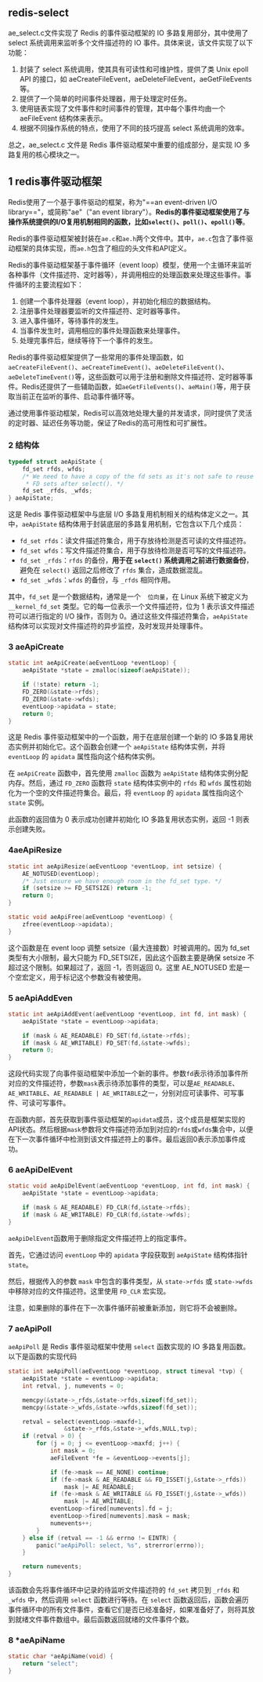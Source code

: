 ## redis-select

ae_select.c文件实现了 Redis 的事件驱动框架的 IO 多路复用部分，其中使用了 select 系统调用来监听多个文件描述符的 IO 事件。具体来说，该文件实现了以下功能：

1. 封装了 select 系统调用，使其具有可读性和可维护性，提供了类 Unix epoll API 的接口，如 aeCreateFileEvent，aeDeleteFileEvent，aeGetFileEvents 等。
2. 提供了一个简单的时间事件处理器，用于处理定时任务。
3. 使用链表实现了文件事件和时间事件的管理，其中每个事件均由一个 aeFileEvent 结构体来表示。
4. 根据不同操作系统的特点，使用了不同的技巧提高 select 系统调用的效率。

总之，ae_select.c 文件是 Redis 事件驱动框架中重要的组成部分，是实现 IO 多路复用的核心模块之一。

## 1 redis事件驱动框架

Redis使用了一个基于事件驱动的框架，称为"==an event-driven I/O library=="，或简称"ae"（"an event library"）。**Redis的事件驱动框架使用了与操作系统提供的I/O复用机制相同的函数，比如`select()`、`poll()`、`epoll()`等**。

Redis的事件驱动框架被封装在`ae.c`和`ae.h`两个文件中。其中，`ae.c`包含了事件驱动框架的具体实现，而`ae.h`包含了相应的头文件和API定义。

Redis的事件驱动框架基于事件循环（event loop）模型，使用一个主循环来监听各种事件（文件描述符、定时器等），并调用相应的处理函数来处理这些事件。事件循环的主要流程如下：

1. 创建一个事件处理器（event loop），并初始化相应的数据结构。
2. 注册事件处理器要监听的文件描述符、定时器等事件。
3. 进入事件循环，等待事件的发生。
4. 当事件发生时，调用相应的事件处理函数来处理事件。
5. 处理完事件后，继续等待下一个事件的发生。

Redis的事件驱动框架提供了一些常用的事件处理函数，如`aeCreateFileEvent()`、`aeCreateTimeEvent()`、`aeDeleteFileEvent()`、`aeDeleteTimeEvent()`等，这些函数可以用于注册和删除文件描述符、定时器等事件。Redis还提供了一些辅助函数，如`aeGetFileEvents()`、`aeMain()`等，用于获取当前正在监听的事件、启动事件循环等。

通过使用事件驱动框架，Redis可以高效地处理大量的并发请求，同时提供了灵活的定时器、延迟任务等功能，保证了Redis的高可用性和可扩展性。

### 2 结构体

```c
typedef struct aeApiState {
    fd_set rfds, wfds;
    /* We need to have a copy of the fd sets as it's not safe to reuse
     * FD sets after select(). */
    fd_set _rfds, _wfds;
} aeApiState;
```

这是 Redis 事件驱动框架中与底层 I/O 多路复用机制相关的结构体定义之一。其中，`aeApiState` 结构体用于封装底层的多路复用机制，它包含以下几个成员：

- `fd_set rfds`：读文件描述符集合，用于存放待检测是否可读的文件描述符。
- `fd_set wfds`：写文件描述符集合，用于存放待检测是否可写的文件描述符。
- `fd_set _rfds`：`rfds` 的备份，**用于在 `select()` 系统调用之前进行数据备份**，避免在 `select()` 返回之后修改了 `rfds` 集合，造成数据混乱。
- `fd_set _wfds`：`wfds` 的备份，与 `_rfds` 相同作用。

其中，`fd_set` 是一个数据结构，通常是一个`	位向量`，在 Linux 系统下被定义为 `__kernel_fd_set` 类型。它的每一位表示一个文件描述符，位为 1 表示该文件描述符可以进行指定的 I/O 操作，否则为 0。通过这些文件描述符集合，`aeApiState` 结构体可以实现对文件描述符的异步监控，及时发现并处理事件。

### 3  aeApiCreate

```c
static int aeApiCreate(aeEventLoop *eventLoop) {
    aeApiState *state = zmalloc(sizeof(aeApiState));

    if (!state) return -1;
    FD_ZERO(&state->rfds);
    FD_ZERO(&state->wfds);
    eventLoop->apidata = state;
    return 0;
}
```

这是 Redis 事件驱动框架中的一个函数，用于在底层创建一个新的 IO 多路复用状态实例并初始化它。这个函数会创建一个 `aeApiState` 结构体实例，并将 `eventLoop` 的 `apidata` 属性指向这个结构体实例。

在 `aeApiCreate` 函数中，首先使用 `zmalloc` 函数为 `aeApiState` 结构体实例分配内存。然后，通过 `FD_ZERO` 函数将 `state` 结构体实例中的 `rfds` 和 `wfds` 属性初始化为一个空的文件描述符集合。最后，将 `eventLoop` 的 `apidata` 属性指向这个 `state` 实例。

此函数的返回值为 0 表示成功创建并初始化 IO 多路复用状态实例，返回 -1 则表示创建失败。

### 4aeApiResize

```c
static int aeApiResize(aeEventLoop *eventLoop, int setsize) {
    AE_NOTUSED(eventLoop);
    /* Just ensure we have enough room in the fd_set type. */
    if (setsize >= FD_SETSIZE) return -1;
    return 0;
}

static void aeApiFree(aeEventLoop *eventLoop) {
    zfree(eventLoop->apidata);
}
```

这个函数是在 event loop 调整 setsize（最大连接数）时被调用的。因为 fd_set 类型有大小限制，最大只能为 FD_SETSIZE，因此这个函数主要是确保 setsize 不超过这个限制。如果超过了，返回 -1，否则返回 0。这里 AE_NOTUSED 宏是一个空宏定义，用于标记这个参数没有被使用。

### 5 aeApiAddEven

```c
static int aeApiAddEvent(aeEventLoop *eventLoop, int fd, int mask) {
    aeApiState *state = eventLoop->apidata;

    if (mask & AE_READABLE) FD_SET(fd,&state->rfds);
    if (mask & AE_WRITABLE) FD_SET(fd,&state->wfds);
    return 0;
}
```

这段代码实现了向事件驱动框架中添加一个新的事件。参数`fd`表示待添加事件所对应的文件描述符，参数`mask`表示待添加事件的类型，可以是`AE_READABLE`、`AE_WRITABLE`、`AE_READABLE | AE_WRITABLE`之一，分别对应可读事件、可写事件、可读可写事件。

在函数内部，首先获取到事件驱动框架的`apidata`成员，这个成员是框架实现的API状态。然后根据`mask`参数将文件描述符添加到对应的`rfds`或`wfds`集合中，以便在下一次事件循环中检测到该文件描述符上的事件。最后返回0表示添加事件成功。

### 6  aeApiDelEvent

```c
static void aeApiDelEvent(aeEventLoop *eventLoop, int fd, int mask) {
    aeApiState *state = eventLoop->apidata;

    if (mask & AE_READABLE) FD_CLR(fd,&state->rfds);
    if (mask & AE_WRITABLE) FD_CLR(fd,&state->wfds);
}
```

`aeApiDelEvent`函数用于删除指定文件描述符上的指定事件。

首先，它通过访问 `eventLoop` 中的 `apidata` 字段获取到 `aeApiState` 结构体指针 `state`。

然后，根据传入的参数 `mask` 中包含的事件类型，从 `state->rfds` 或 `state->wfds` 中移除对应的文件描述符。这里使用 `FD_CLR` 宏实现。

注意，如果删除的事件在下一次事件循环前被重新添加，则它将不会被删除。

### 7 aeApiPoll

`aeApiPoll` 是 Redis 事件驱动框架中使用 `select` 函数实现的 IO 多路复用函数。以下是函数的实现代码

```c
static int aeApiPoll(aeEventLoop *eventLoop, struct timeval *tvp) {
    aeApiState *state = eventLoop->apidata;
    int retval, j, numevents = 0;

    memcpy(&state->_rfds,&state->rfds,sizeof(fd_set));
    memcpy(&state->_wfds,&state->wfds,sizeof(fd_set));

    retval = select(eventLoop->maxfd+1,
                &state->_rfds,&state->_wfds,NULL,tvp);
    if (retval > 0) {
        for (j = 0; j <= eventLoop->maxfd; j++) {
            int mask = 0;
            aeFileEvent *fe = &eventLoop->events[j];

            if (fe->mask == AE_NONE) continue;
            if (fe->mask & AE_READABLE && FD_ISSET(j,&state->_rfds))
                mask |= AE_READABLE;
            if (fe->mask & AE_WRITABLE && FD_ISSET(j,&state->_wfds))
                mask |= AE_WRITABLE;
            eventLoop->fired[numevents].fd = j;
            eventLoop->fired[numevents].mask = mask;
            numevents++;
        }
    } else if (retval == -1 && errno != EINTR) {
        panic("aeApiPoll: select, %s", strerror(errno));
    }

    return numevents;
}
```

该函数会先将事件循环中记录的待监听文件描述符的 `fd_set` 拷贝到 `_rfds` 和 `_wfds` 中，然后调用 `select` 函数进行等待。在 `select` 函数返回后，函数会遍历事件循环中的所有文件事件，查看它们是否已经准备好，如果准备好了，则将其放到就绪文件事件数组中。最后函数返回就绪的文件事件个数。

### 8 *aeApiName

```c
static char *aeApiName(void) {
    return "select";
}

```

